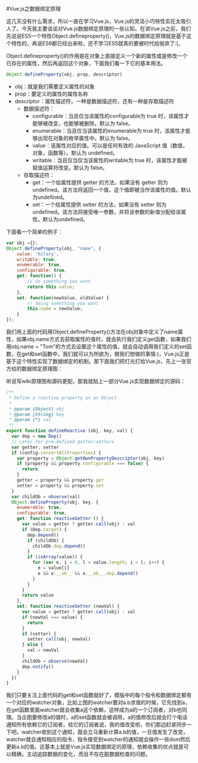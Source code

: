 #Vue.js之数据绑定原理

这几天没有什么需求，所以一直在学习Vue.js，Vue.js的灵活小巧特性实在太吸引人了。今天我主要谈谈对Vue.js数据绑定原理的一些认知。在讲Vue.js之前，我们先说说ES5一个特性Object.defineproperty()，Vue.js的数据绑定原理就是基于这个特性的，再说ES6都已经出来啦，还不学习ES5就真的要被时代给抛弃了:(。

Object.defineproperty()的作用是在对象上直接定义一个新的属性或是修改一个已存在的属性，然后再返回这个对象，下面我们看一下它的基本用法。

```js
Object.defineProperty(obj, prop, descriptor)
```

 - obj：就是我们需要定义属性的对象
 - prop：要定义的属性的属性名称
 - descriptor：属性描述符，一种是数据描述符，还有一种是存取描述符
    - 数据描述符：
        - configurable：当且仅当该属性的configurable为 true 时，该属性才能够被改变，也能够被删除。默认为 false。
        - enumerable：当且仅当该属性的enumerable为 true 时，该属性才能够出现在对象的枚举属性中。默认为 false。
        - value：该属性对应的值。可以是任何有效的 JavaScript 值（数值，对象，函数等）。默认为 undefined。
        - writable：当且仅当仅当该属性的writable为 true 时，该属性才能被赋值运算符改变。默认为 false。
    - 存取描述符：
        - get：一个给属性提供 getter 的方法，如果没有 getter 则为 undefined。该方法将返回一个值，这个值即被当作该属性的值。默认为undefined。
        - set：一个给属性提供 setter 的方法，如果没有 setter 则为 undefined。该方法将接受唯一参数，并将该参数的新值分配给该属性。默认为undefined。

下面看一个简单的例子：

```js
var obj ={};
Object.defineProperty(obj, "name", {
    value: 'hilary',
    writable: true,
    enumerable: true,
    configurable: true,
    get: function() {
        // do something you want
        return this.value;
    },
    set: function(newValue, oldValue) {
        // doing something you want
        this.name = newValue;
    }
});
```
我们用上面的代码用Object.defineProperty()方法在obj对象中定义了name属性，如果obj.name方式去获取属性的值时，就会执行我们定义get函数，如果我们用obj.name = "Tom"的方式去设置这个属性的值，就会自动调用我们定义的set函数，在get和set函数中，我们就可以为所欲为，做我们想做的事情:)，Vue.js正是基于这个特性实现了数据绑定的机制。那下面我们把灯光打给Vue.js，先上一张官方给的数据绑定原理图：

听说写wiki原理图和源码更配，那我就贴上一部分Vue.js实现数据绑定的源码：

```js
/**
 * Define a reactive property on an Object.
 *
 * @param {Object} obj
 * @param {String} key
 * @param {*} val
 */
export function defineReactive (obj, key, val) {
  var dep = new Dep()
  // cater for pre-defined getter/setters
  var getter, setter
  if (config.convertAllProperties) {
    var property = Object.getOwnPropertyDescriptor(obj, key)
    if (property && property.configurable === false) {
      return
    }
    getter = property && property.get
    setter = property && property.set
  }
  var childOb = observe(val)
  Object.defineProperty(obj, key, {
    enumerable: true,
    configurable: true,
    get: function reactiveGetter () {
      var value = getter ? getter.call(obj) : val
      if (Dep.target) {
        dep.depend()
        if (childOb) {
          childOb.dep.depend()
        }
        if (isArray(value)) {
          for (var e, i = 0, l = value.length; i < l; i++) {
            e = value[i]
            e && e.__ob__ && e.__ob__.dep.depend()
          }
        }
      }
      return value
    },
    set: function reactiveSetter (newVal) {
      var value = getter ? getter.call(obj) : val
      if (newVal === value) {
        return
      }
      if (setter) {
        setter.call(obj, newVal)
      } else {
        val = newVal
      }
      childOb = observe(newVal)
      dep.notify()
    }
  })
}
```

我们只要关注上面代码的get和set函数就好了，模版中的每个指令和数据绑定都有一个对应的watcher对象，比如上图的watcher要对a.b求值的时候，它先找到a，在get函数里面watcher就会收集a这个依赖，这样成为a的一个订阅者，对b也同理。当企图要修改a的值时，a的set函数就会被调用，a的值修改后就会打个电话通知所有依赖它的订阅者，给它的订阅者说，我的值改变啦，你们那边赶紧同步一下吧。watcher收到这个通知，就会立马重新计算a.b的值，一旦值发生了改变，watcher就会通知相应的指令，指令接受到watcher的通知就会操作一些dom然后更新a.b的值。这基本上就是Vue.js实现数据绑定的原理，依赖收集的优点就是可以精确，主动追踪数据的变化，而且不存在脏数据检查的问题。

